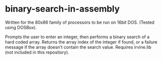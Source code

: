 # binary-search-in-assembly
Written for the 80x86 family of processors to be run on 16bit DOS. (Tested using DOSBox).

Prompts the user to enter an integer, then performs a binary search of a hard coded array. Returns the array index of the integer if found, or a failure message if the array doesn't contain the search value. Requires irvine.lib (not included in this repository).
